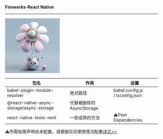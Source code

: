 **Fireworks-React Native**

****

<img title="" src="./logo.jpg" alt="" width="180">

| 包名                                        | 作用                 | 设置                              |
| ----------------------------------------- | ------------------ | ------------------------------- |
| babel-plugin-module-resolver              | 绝对路径               | babel.config.js / tsconfig.json |
| @react-native-async-storage/async-storage | 代替被删除的AsyncStorage |                                 |
| react-native-tools-next                   | 一些成熟的方法            | ⚠️Peer Dependencies             |

⚠️所需权限声明尚未配置，请根据实际使用情况配置[详见>>](https://github.com/zoontek/react-native-permissions)
